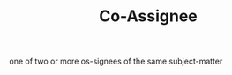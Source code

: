 ---
title: Co-Assignee
letter: C
permalink: "/definitions/bld-co-assignee.html"
body: one of two or more os-signees of the same subject-matter
published_at: '2018-07-07'
source: Black's Law Dictionary 2nd Ed (1910)
layout: post
---